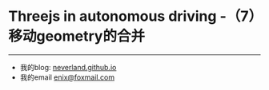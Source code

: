 # Threejs in autonomous driving -（7）移动geometry的合并

---
- 我的blog: [neverland.github.io](https://neverland.github.io/)
- 我的email [enix@foxmail.com](enix@foxmail.com)
